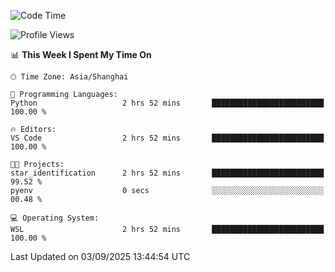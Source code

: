 <!--START_SECTION:waka-->
![Code Time](http://img.shields.io/badge/Code%20Time-3%2C096%20hrs%2040%20mins-blue)

![Profile Views](http://img.shields.io/badge/Profile%20Views-0-blue)

📊 **This Week I Spent My Time On** 

```text
🕑︎ Time Zone: Asia/Shanghai

💬 Programming Languages: 
Python                   2 hrs 52 mins       █████████████████████████   100.00 % 

🔥 Editors: 
VS Code                  2 hrs 52 mins       █████████████████████████   100.00 % 

🐱‍💻 Projects: 
star_identification      2 hrs 52 mins       █████████████████████████   99.52 % 
pyenv                    0 secs              ░░░░░░░░░░░░░░░░░░░░░░░░░   00.48 % 

💻 Operating System: 
WSL                      2 hrs 52 mins       █████████████████████████   100.00 % 
```


 Last Updated on 03/09/2025 13:44:54 UTC
<!--END_SECTION:waka-->